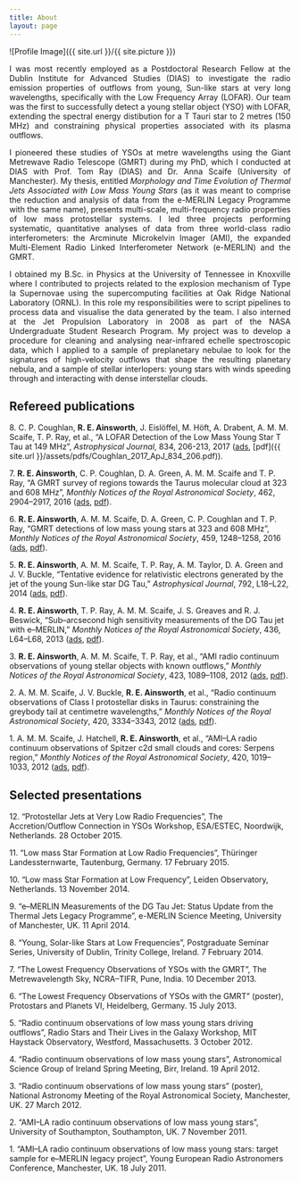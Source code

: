 ```yaml
---
title: About
layout: page
---
```

![Profile Image]({{ site.url }}/{{ site.picture }})

<p align="justify">I was most recently employed as a Postdoctoral Research Fellow at the Dublin Institute for Advanced Studies (DIAS) to investigate the radio emission properties of outflows from young, Sun-like stars at very long wavelengths, specifically with the Low Frequency Array (LOFAR). Our team was the first to successfully detect a young stellar object (YSO) with LOFAR, extending the spectral energy distibution for a T Tauri star to 2 metres (150 MHz) and constraining physical properties associated with its plasma outflows. </p>
<p align="justify">I pioneered these studies of YSOs at metre wavelengths using the Giant Metrewave Radio Telescope (GMRT) during my PhD, which I conducted at DIAS with Prof. Tom Ray (DIAS) and Dr. Anna Scaife (University of Manchester). My thesis, entitled <i>Morphology and Time Evolution of Thermal Jets Associated with Low Mass Young Stars</i> (as it was meant to comprise the reduction and analysis of data from the e-MERLIN Legacy Programme with the same name), presents multi-scale, multi-frequency radio properties of low mass protostellar systems. I led three projects performing systematic, quantitative analyses of data from three world-class radio interferometers: the Arcminute Microkelvin Imager (AMI), the expanded Multi-Element Radio Linked Interferometer Network (e-MERLIN) and the GMRT. </p>
<p align="justify">I obtained my B.Sc. in Physics at the University of Tennessee in Knoxville where I contributed to projects related to the explosion mechanism of Type Ia Supernovae using the supercomputing facilities at Oak Ridge National Laboratory (ORNL). In this role my responsibilities were to script pipelines to process data and visualise the data generated by the team. I also interned at the Jet Propulsion Laboratory in 2008 as part of the NASA Undergraduate Student Research Program. My project was to develop a procedure for cleaning and analysing near-infrared echelle spectroscopic data, which I applied to a sample of preplanetary nebulae to look for the signatures of high-velocity outflows that shape the resulting planetary nebula, and a sample of stellar interlopers: young stars with winds speeding through and interacting with dense interstellar clouds. </p>



<h2>Refereed publications</h2>
<p>8. C. P. Coughlan, <b>R. E. Ainsworth</b>, J. Eislöffel, M. Höft, A. Drabent, A. M. M. Scaife, T. P. Ray, et al., “A LOFAR Detection of the Low Mass Young Star T Tau at 149 MHz”, <i>Astrophysical Journal</i>, 834, 206-213, 2017 (<a href="http://adsabs.harvard.edu/abs/2017ApJ...834..206C">ads</a>, [pdf]({{ site.url }}/assets/pdfs/Coughlan_2017_ApJ_834_206.pdf)).</p>
<p>7. <b>R. E. Ainsworth</b>, C. P. Coughlan, D. A. Green, A. M. M. Scaife and T. P. Ray, “A GMRT survey of regions towards the Taurus molecular cloud at 323 and 608 MHz”, <i>Monthly Notices of the Royal Astronomical Society</i>, 462, 2904–2917, 2016 (<a href="http://adsabs.harvard.edu/abs/2016MNRAS.462.2904A">ads</a>, <a href="/Users/rainsworth/Desktop/minimalcss-master/MNRAS-2016-Ainsworth-2904-17.pdf">pdf</a>).</p>
<p>6. <b>R. E. Ainsworth</b>, A. M. M. Scaife, D. A. Green, C. P. Coughlan and T. P. Ray, “GMRT detections of low mass young stars at 323 and 608 MHz”, <i>Monthly Notices of the Royal Astronomical Society</i>, 459, 1248–1258, 2016 (<a href="http://adsabs.harvard.edu/abs/2016MNRAS.459.1248A">ads</a>, <a href="/Users/rainsworth/Desktop/minimalcss-master/MNRAS-2016-Ainsworth-1248-58.pdf">pdf</a>).</p>
<p>5. <b>R. E. Ainsworth</b>, A. M. M. Scaife, T. P. Ray, A. M. Taylor, D. A. Green and J. V. Buckle, “Tentative evidence for relativistic electrons generated by the jet of the young Sun-like star DG Tau,” <i>Astrophysical Journal</i>, 792, L18–L22, 2014 (<a href="http://adsabs.harvard.edu/abs/2014ApJ...792L..18A">ads</a>, <a href="/Users/rainsworth/Desktop/minimalcss-master/apjl_792_1_18.pdf">pdf</a>).</p>
<p>4. <b>R. E. Ainsworth</b>, T. P. Ray, A. M. M. Scaife, J. S. Greaves and R. J. Beswick, “Sub–arcsecond high sensitivity measurements of the DG Tau jet with e–MERLIN,” <i>Monthly Notices of the Royal Astronomical Society</i>, 436, L64–L68, 2013 (<a href="http://adsabs.harvard.edu/abs/2013MNRAS.436L..64A">ads</a>, <a href="/Users/rainsworth/Desktop/minimalcss-master/MNRAS-2013-Ainsworth-L64-8.pdf">pdf</a>).</p>
<p>3. <b>R. E. Ainsworth</b>, A. M. M. Scaife, T. P. Ray, et al., “AMI radio continuum observations of young stellar objects with known outflows,” <i>Monthly Notices of the Royal Astronomical Society</i>, 423, 1089–1108, 2012 (<a href="http://adsabs.harvard.edu/abs/2012MNRAS.423.1089A">ads</a>, <a href="/Users/rainsworth/Desktop/minimalcss-master/MNRAS-2012--1089-108.pdf">pdf</a>).</p>
<p>2. A. M. M. Scaife, J. V. Buckle, <b>R. E. Ainsworth</b>, et al., “Radio continuum observations of Class I protostellar disks in Taurus: constraining the greybody tail at centimetre wavelengths,” <i>Monthly Notices of the Royal Astronomical Society</i>, 420, 3334–3343, 2012 (<a href="http://adsabs.harvard.edu/abs/2012MNRAS.420.3334S">ads</a>, <a href="/Users/rainsworth/Desktop/minimalcss-master/MNRAS-2012--3334-43.pdf">pdf</a>).</p>
<p> 1. A. M. M. Scaife, J. Hatchell, <b>R. E. Ainsworth</b>, et al., “AMI–LA radio continuum observations of Spitzer c2d small clouds and cores: Serpens region,” <i>Monthly Notices of the Royal Astronomical Society</i>, 420, 1019–1033, 2012 (<a href="http://adsabs.harvard.edu/abs/2012MNRAS.420.1019A">ads</a>, <a href="/Users/rainsworth/Desktop/minimalcss-master/MNRAS-2012--1019-33.pdf">pdf</a>).</p>

<h2>Selected presentations</h2>
<p>12. “Protostellar Jets at Very Low Radio Frequencies”, The Accretion/Outflow Connection in YSOs Workshop, ESA/ESTEC, Noordwijk, Netherlands. 28 October 2015.</p>
<p>11. “Low mass Star Formation at Low Radio Frequencies”, Thüringer Landessternwarte, Tautenburg, Germany. 17 February 2015.</p>
<p>10. “Low mass Star Formation at Low Frequency”, Leiden Observatory, Netherlands. 13 November 2014.</p>
<p>9. “e–MERLIN Measurements of the DG Tau Jet: Status Update from the Thermal Jets Legacy Programme”, e-MERLIN Science Meeting, University of Manchester, UK. 11 April 2014.</p>
<p>8. “Young, Solar-like Stars at Low Frequencies”, Postgraduate Seminar Series, University of Dublin, Trinity College, Ireland. 7 February 2014.</p>
<p>7. “The Lowest Frequency Observations of YSOs with the GMRT”, The Metrewavelength Sky, NCRA–TIFR, Pune, India. 10 December 2013.</p>
<p>6. “The Lowest Frequency Observations of YSOs with the GMRT” (poster), Protostars and Planets VI, Heidelberg, Germany. 15 July 2013.</p>
<p>5. “Radio continuum observations of low mass young stars driving outflows”, Radio Stars and Their Lives in the Galaxy Workshop, MIT Haystack Observatory, Westford, Massachusetts. 3 October 2012.</p>
<p>4. “Radio continuum observations of low mass young stars”, Astronomical Science Group of Ireland Spring Meeting, Birr, Ireland. 19 April 2012.</p>
<p>3. “Radio continuum observations of low mass young stars” (poster), National Astronomy Meeting of the Royal Astronomical Society, Manchester, UK. 27 March 2012.</p>
<p>2. “AMI–LA radio continuum observations of low mass young stars”, University of Southampton, Southampton, UK. 7 November 2011.</p>
<p>1. “AMI–LA radio continuum observations of low mass young stars: target sample for e–MERLIN legacy project”, Young European Radio Astronomers Conference, Manchester, UK. 18 July 2011.</p>

